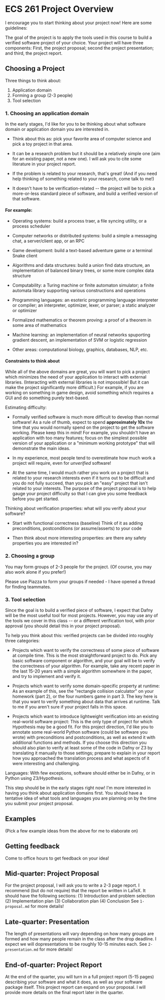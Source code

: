 # ECS 261 Project Overview

I encourage you to start thinking about your project now! Here are some guidelines:

The goal of the project is to apply the tools used in this course to build a verified software project of your choice. Your project will have three components: First, the project proposal; second the project presentation; and third, the project report.

## Choosing a Project

Three things to think about:
1. Application domain
2. Forming a group (2-3 people)
3. Tool selection

### 1. Choosing an application domain

In the early stages, I'd like for you to be thinking about what software domain or application domain you are interested in.

- Think about this as: pick your favorite area of computer science and pick a toy project in that area.

- It can be a research problem but it should be a relatively simple one (aim for an existing paper, not a new one). I will ask you to cite some literature in your project report.

- If the problem is related to your research, that's great! (And if you need help thinking of something related to your research, come talk to me!)

- It doesn't have to be verification-related -- the project will be to pick a more-or-less standard piece of software, and build a verified version of that software.

#### For example:

- Operating systems: build a process traer, a file syncing utility, or a process scheduler

- Computer networks or distributed systems: build a simple a messaging chat, a server/client app, or an RPC

- Game development: build a text-based adventure game or a terminal Snake client

- Algorithms and data structures: build a union find data structure, an implementation of balanced binary trees, or some more complex data structure

- Computability: a Turing machine or finite automaton simulator; a finite automata library supporting various constructions and operations

- Programming languages: an esoteric programming language interpreter or compiler; an interpreter, optimizer, lexer, or parser; a static analyzer or optimizer

- Formalized mathematics or theorem proving: a proof of a theorem in some area of mathematics

- Machine learning: an implementation of neural networks spuporting gradient descent, an implementation of SVM or logistic regression

- Other areas: computational biology, graphics, databases, NLP, etc.

#### Constraints to think about

While all of the above domains are great, you will want to pick a project which minimizes
the need of your application to interact with external libraries.
(Interacting with external libraries is not impossible! But it can make the project significantly more difficult.)
For example, if you are working on something in game design, avoid something which requires a GUI and do something purely text-based.

Estimating difficulty:

- Formally verified software is much more difficult to develop than normal software! As a rule of thumb, expect to spend **approximately 10x** the time that you would normally spend on the project to get the software working. Please keep this in mind! For example, you shouldn't have an application with too many features; focus on the simplest possible version of your application or a "minimum working prototype" that will demonstrate the main ideas.

- In my experience, most people tend to overestimate how much work a project will require, even for *unverified* software!

- At the same time, I would much rather you work on a project that is related to your research interests even if it turns out to be difficult and you do not fully succeed, than you pick an "easy" project that isn't related to your interests.
The purpose of the project proposal is to help gauge your project difficulty so that I can give you some feedback before you get started.

Thinking about verification properties: what will you verify about your software?

- Start with functional correctness (baseline)
  Think of it as adding preconditions, postconditions (or assume/asserts) to your code

- Then think about more interesting properties: are there any safety properties you are interested in?


### 2. Choosing a group

You may form groups of 2-3 people for the project. (Of course, you may also work alone if you prefer!)

Please use Piazza to form your groups if needed - I have opened a thread for finding teammates.

### 3. Tool selection

Since the goal is to build a verified piece of software, I expect that Dafny will be the most useful tool for most projects. However, you may use any of the tools we cover in this class -- or a different verification tool, with prior approval (you should detail this in your project proposal).

To help you think about this: verified projects can be divided into roughly three categories:

- Projects which want to verify the correctness of some piece of software at compile time.
This is the most straightforward project to do. Pick any basic software component or algorithm, and your goal will be to verify the correctness of your algorithm.
For example, take any recent paper in the last 15-20 years with a simple algorithm somewhere in the paper, and try to implement and verify it.

- Projects which want to verify some domain-specific property at runtime: As an example of this, see the "rectangle collision calculator" on your homework (part 2), or the four numbers game in part 3. The key here is that you want to verify something about data that arrives at runtime. Talk to me if you aren't sure if your project falls in this space.

- Projects which want to introduce lightweight verification into an existing real-world software project:
This is the only type of project for which Hypothesis may be a good fit.
For this project direction, I'd like you to annotate some real-world Python software (could be software you wrote) with preconditions and postconditions,
as well as extend it with additional functions and methods.
If you choose this direction you should also plan to verify at least some of the code in Dafny or Z3 by translating it manually to those settings; prepare to explain in your report how you approached the translation process and what aspects of it were interesting and challenging.

Languages:
With few exceptions, software should either be in Dafny, or in Python using Z3/Hypothesis.

This step should be in the early stages right now!
I'm more interested in having you think about application domains first.
You should have a tentative idea of what tools and languages you are planning on by the time you submit your project proposal.

## Examples

(Pick a few example ideas from the above for me to elaborate on)

## Getting feedback

Come to office hours to get feedback on your idea!

## Mid-quarter: Project Proposal

For the project proposal, I will ask you to write a 2-3 page report.
I recommend (but do not require) that the report be written in LaTeX.
It should have the following sections:
(1) Introduction and problem selection
(2) Implementation plan
(3) Collaboration plan
(4) Conclusion
See `1-proposal.md` for more details!

## Late-quarter: Presentation

The length of presentations will vary depending on how many groups are formed and how many people remain in the class after the drop deadline. I expect we will dopresentations to be roughly 10-15 minutes each. See `2-presentation.md` for more details!

## End-of-quarter: Project Report

At the end of the quarter, you will turn in a full project report (5-15 pages) describing your software and what it does, as well as your software package itself.
This project report can expand on your proposal.
I will provide more details on the final report later in the quarter.
